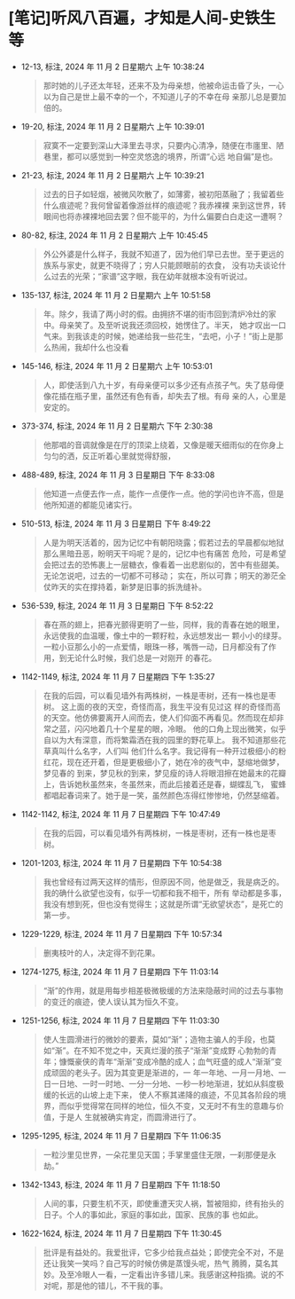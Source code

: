 # [笔记]听风八百遍，才知是人间-史铁生等


-   12-13, 标注, 2024 年 11 月 2 日星期六 上午 10:38:24

    > 那时她的儿子还太年轻，还来不及为母亲想，他被命运击昏了头，一心以为自己是世上最不幸的一个，不知道儿子的不幸在母
    > 亲那儿总是要加倍的。

-   19-20, 标注, 2024 年 11 月 2 日星期六 上午 10:39:01

    > 寂寞不一定要到深山大泽里去寻求，只要内心清净，随便在市廛里、陋巷里，都可以感觉到一种空灵悠逸的境界，所谓“心远
    > 地自偏”是也。

-   21-23, 标注, 2024 年 11 月 2 日星期六 上午 10:39:21

    > 过去的日子如轻烟，被微风吹散了，如薄雾，被初阳蒸融了；我留着些什么痕迹呢？我何曾留着像游丝样的痕迹呢？我赤裸裸
    > 来到这世界，转眼间也将赤裸裸地回去罢？但不能平的，为什么偏要白白走这一遭啊？

-   80-82, 标注, 2024 年 11 月 2 日星期六 上午 10:45:45

    > 外公外婆是什么样子，我就不知道了，因为他们早已去世。至于更远的族系与家史，就更不晓得了；穷人只能顾眼前的衣食，
    > 没有功夫谈论什么过去的光荣；“家谱”这字眼，我在幼年就根本没有听说过。

-   135-137, 标注, 2024 年 11 月 2 日星期六 上午 10:51:58

    > 年。除夕，我请了两小时的假。由拥挤不堪的街市回到清炉冷灶的家中。母亲笑了。及至听说我还须回校，她愣住了。半天，
    > 她才叹出一口气来。到我该走的时候，她递给我一些花生，“去吧，小子！”街上是那么热闹，我却什么也没看

-   145-146, 标注, 2024 年 11 月 2 日星期六 上午 10:53:01

    > 人，即使活到八九十岁，有母亲便可以多少还有点孩子气。失了慈母便像花插在瓶子里，虽然还有色有香，却失去了根。有母
    > 亲的人，心里是安定的。

-   373-374, 标注, 2024 年 11 月 2 日星期六 下午 2:30:38

    > 他那唱的音调就像是在厅的顶梁上绕着，又像是暖天细雨似的在你身上匀匀的洒，反正听着心里就觉得舒服，

-   488-489, 标注, 2024 年 11 月 3 日星期日 下午 8:33:08

    > 他知道一点便去作一点，能作一点便作一点。他的学问也许不高，但是他所知道的都能见诸实行。

-   510-513, 标注, 2024 年 11 月 3 日星期日 下午 8:49:22

    > 人是为明天活着的，因为记忆中有朝阳晓露；假若过去的早晨都似地狱那么黑暗丑恶，盼明天干吗呢？是的，记忆中也有痛苦
    > 危险，可是希望会把过去的恐怖裹上一层糖衣，像看着一出悲剧似的，苦中有些甜美。无论怎说吧，过去的一切都不可移动；
    > 实在，所以可靠；明天的渺茫全仗昨天的实在撑持着，新梦是旧事的拆洗缝补。

-   536-539, 标注, 2024 年 11 月 3 日星期日 下午 8:52:22

    > 春在燕的翅上，把春光颤得更明了一些，同样，我的青春在她的眼里，永远使我的血温暖，像土中的一颗籽粒，永远想发出一
    > 颗小小的绿芽。一粒小豆那么小的一点爱情，眼珠一移，嘴唇一动，日月都没有了作用，到无论什么时候，我们总是一对刚开
    > 的春花。

-   1142-1149, 标注, 2024 年 11 月 7 日星期四 下午 1:35:27

    > 在我的后园，可以看见墙外有两株树，一株是枣树，还有一株也是枣树。 这上面的夜的天空，奇怪而高，我生平没有见过这
    > 样的奇怪而高的天空。他仿佛要离开人间而去，使人们仰面不再看见。然而现在却非常之蓝，闪闪地着几十个星星的眼，冷眼。
    > 他的口角上现出微笑，似乎自以为大有深意，而将繁霜洒在我的园里的野花草上。 我不知道那些花草真叫什么名字，人们叫
    > 他们什么名字。我记得有一种开过极细小的粉红花，现在还开着，但是更极细小了，她在冷的夜气中，瑟缩地做梦，梦见春的
    > 到来，梦见秋的到来，梦见瘦的诗人将眼泪擦在她最末的花瓣上，告诉她秋虽然来，冬虽然来，而此后接着还是春，蝴蝶乱飞，
    > 蜜蜂都唱起春词来了。她于是一笑，虽然颜色冻得红惨惨地，仍然瑟缩着。

-   1142-1142, 标注, 2024 年 11 月 7 日星期四 下午 10:47:49

    > 在我的后园，可以看见墙外有两株树，一株是枣树，还有一株也是枣树。

-   1201-1203, 标注, 2024 年 11 月 7 日星期四 下午 10:54:38

    > 我也曾经有过两天这样的情形，但原因不同，他是做乏，我是病乏的。我的确什么欲望也没有，似乎一切都和我不相干，所有
    > 举动都是多事，我没有想到死，但也没有觉得生；这就是所谓“无欲望状态”，是死亡的第一步。

-   1229-1229, 标注, 2024 年 11 月 7 日星期四 下午 10:57:34

    > 删夷枝叶的人，决定得不到花果。

-   1274-1275, 标注, 2024 年 11 月 7 日星期四 下午 11:03:14

    > “渐”的作用，就是用每步相差极微极缓的方法来隐蔽时间的过去与事物的变迁的痕迹，使人误认其为恒久不变。

-   1251-1256, 标注, 2024 年 11 月 7 日星期四 下午 11:03:30

    > 使人生圆滑进行的微妙的要素，莫如“渐”；造物主骗人的手段，也莫如“渐”。在不知不觉之中，天真烂漫的孩子“渐渐”变成野
    > 心勃勃的青年；慷慨豪侠的青年“渐渐”变成冷酷的成人；血气旺盛的成人“渐渐”变成顽固的老头子。因为其变更是渐进的，一
    > 年一年地、一月一月地、一日一日地、一时一时地、一分一分地、一秒一秒地渐进，犹如从斜度极缓的长远的山坡上走下来，
    > 使人不察其递降的痕迹，不见其各阶段的境界，而似乎觉得常在同样的地位，恒久不变，又无时不有生的意趣与价值，于是人
    > 生就被确实肯定，而圆滑进行了。

-   1295-1295, 标注, 2024 年 11 月 7 日星期四 下午 11:06:35

    > 一粒沙里见世界，一朵花里见天国；手掌里盛住无限，一刹那便是永劫。”

-   1342-1343, 标注, 2024 年 11 月 7 日星期四 下午 11:18:50

    > 人间的事，只要生机不灭，即使重遭天灾人祸，暂被阻抑，终有抬头的日子。个人的事如此，家庭的事如此，国家、民族的事
    > 也如此。

-   1622-1624, 标注, 2024 年 11 月 7 日星期四 下午 11:30:45

    > 批评是有益处的。我爱批评，它多少给我点益处；即使完全不对，不是还让我笑一笑吗？自己写的时候仿佛是蒸馒头呢，热气
    > 腾腾，莫名其妙。及至冷眼人一看，一定看出许多错儿来。我感谢这种指摘。说的不对呢，那是他的错儿，不干我的事。

